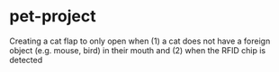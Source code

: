 # pet-project
Creating a cat flap to only open when (1) a cat does not have a foreign object (e.g. mouse, bird) in their mouth and (2) when the RFID chip is detected
